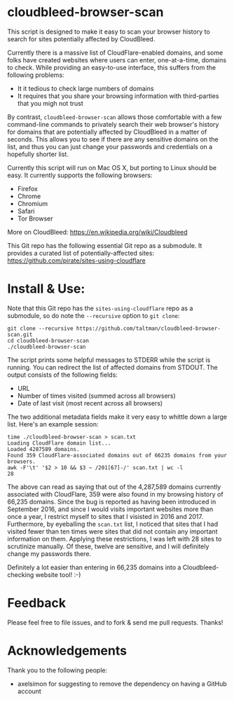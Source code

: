 # cloudbleed-browser-scan

This script is designed to make it easy to scan your browser history
to search for sites potentially affected by CloudBleed.

Currently there is a massive list of CloudFlare-enabled domains, and
some folks have created websites where users can enter, one-at-a-time,
domains to check. While providing an easy-to-use interface, this suffers from the
following problems:

* It it tedious to check large numbers of domains
* It requires that you share your browsing information with third-parties that you migh not trust

By contrast, `cloudbleed-browser-scan` allows those comfortable with a
few command-line commands to privately search their web browser's
history for domains that are potentially affected by CloudBleed in a
matter of seconds. This allows you to see if there are any sensitive
domains on the list, and thus you can just change your passwords and
credentials on a hopefully shorter list.

Currently this script will run on Mac OS X, but porting to Linux
should be easy. It currently supports the following browsers:

* Firefox
* Chrome
* Chromium
* Safari
* Tor Browser



More on CloudBleed:
https://en.wikipedia.org/wiki/Cloudbleed

This Git repo has the following essential Git repo as a submodule.
It provides a curated list of potentially-affected sites:
https://github.com/pirate/sites-using-cloudflare



# Install & Use:

Note that this Git repo has the `sites-using-cloudflare` repo as a submodule,
so do note the `--recursive` option to `git clone`:

```
git clone --recursive https://github.com/taltman/cloudbleed-browser-scan.git
cd cloudbleed-browser-scan
./cloudbleed-browser-scan
```

The script prints some helpful messages to STDERR while the script is running.
You can redirect the list of affected domains from STDOUT. The output
consists of the following fields:

* URL
* Number of times visited (summed across all browsers)
* Date of last visit (most recent across all browsers)

The two additional metadata fields make it very easy to whittle down a
large list. Here's an example session:

```
time ./cloudbleed-browser-scan > scan.txt
Loading CloudFlare domain list...
Loaded 4287589 domains.
Found 359 CloudFlare-associated domains out of 66235 domains from your
browsers.
awk -F'\t' '$2 > 10 && $3 ~ /201[67]-/' scan.txt | wc -l
28
```

The above can read as saying that out of the 4,287,589 domains
currently associated with CloudFlare, 359 were also found in my
browsing history of 66,235 domains. Since the bug is reported as
having been introduced in September 2016, and since I would visits important
websites more than once a year, I restrict myself to sites that I
visisted in 2016 and 2017. Furthermore, by eyeballing the `scan.txt`
list, I noticed that sites that I had visited fewer than ten times
were sites that did not contain any important information on
them. Applying these restrictions, I was left with 28 sites to
scrutinize manually. Of these, twelve are sensitive, and I will
definitely change my passwords there.

Definitely a lot easier than entering in 66,235 domains into a
Cloudbleed-checking website tool! :-)


# Feedback

Please feel free to file issues, and to fork & send me pull requests. Thanks!

# Acknowledgements

Thank you to the following people:
* axelsimon for suggesting to remove the dependency on having a GitHub account
